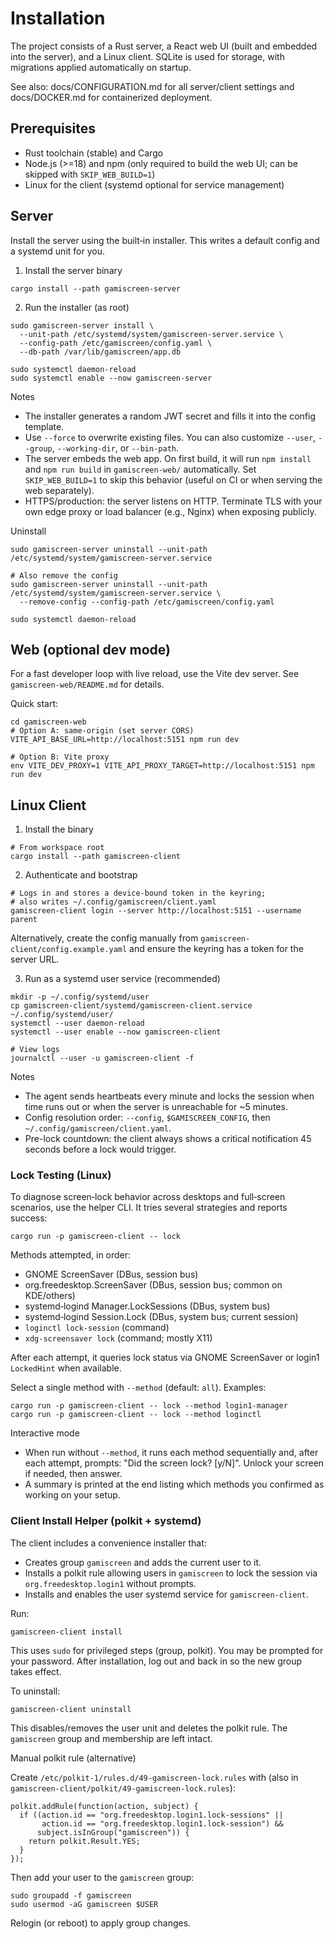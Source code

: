 # Installation

The project consists of a Rust server, a React web UI (built and embedded into the server), and a Linux client. SQLite is used for storage, with migrations applied automatically on startup.

See also: docs/CONFIGURATION.md for all server/client settings and docs/DOCKER.md for containerized deployment.

## Prerequisites

- Rust toolchain (stable) and Cargo
- Node.js (>=18) and npm (only required to build the web UI; can be skipped with `SKIP_WEB_BUILD=1`)
- Linux for the client (systemd optional for service management)

## Server

Install the server using the built‑in installer. This writes a default config and a systemd unit for you.

1) Install the server binary

```
cargo install --path gamiscreen-server
```

2) Run the installer (as root)

```
sudo gamiscreen-server install \
  --unit-path /etc/systemd/system/gamiscreen-server.service \
  --config-path /etc/gamiscreen/config.yaml \
  --db-path /var/lib/gamiscreen/app.db

sudo systemctl daemon-reload
sudo systemctl enable --now gamiscreen-server
```

Notes
- The installer generates a random JWT secret and fills it into the config template.
- Use `--force` to overwrite existing files. You can also customize `--user`, `--group`, `--working-dir`, or `--bin-path`.
- The server embeds the web app. On first build, it will run `npm install` and `npm run build` in `gamiscreen-web/` automatically. Set `SKIP_WEB_BUILD=1` to skip this behavior (useful on CI or when serving the web separately).
- HTTPS/production: the server listens on HTTP. Terminate TLS with your own edge proxy or load balancer (e.g., Nginx) when exposing publicly.

Uninstall

```
sudo gamiscreen-server uninstall --unit-path /etc/systemd/system/gamiscreen-server.service

# Also remove the config
sudo gamiscreen-server uninstall --unit-path /etc/systemd/system/gamiscreen-server.service \
  --remove-config --config-path /etc/gamiscreen/config.yaml

sudo systemctl daemon-reload
```

## Web (optional dev mode)

For a fast developer loop with live reload, use the Vite dev server. See `gamiscreen-web/README.md` for details.

Quick start:
```
cd gamiscreen-web
# Option A: same-origin (set server CORS)
VITE_API_BASE_URL=http://localhost:5151 npm run dev

# Option B: Vite proxy
env VITE_DEV_PROXY=1 VITE_API_PROXY_TARGET=http://localhost:5151 npm run dev
```

## Linux Client

1) Install the binary

```
# From workspace root
cargo install --path gamiscreen-client
```

2) Authenticate and bootstrap

```
# Logs in and stores a device-bound token in the keyring;
# also writes ~/.config/gamiscreen/client.yaml
gamiscreen-client login --server http://localhost:5151 --username parent
```

Alternatively, create the config manually from `gamiscreen-client/config.example.yaml` and ensure the keyring has a token for the server URL.

3) Run as a systemd user service (recommended)

```
mkdir -p ~/.config/systemd/user
cp gamiscreen-client/systemd/gamiscreen-client.service ~/.config/systemd/user/
systemctl --user daemon-reload
systemctl --user enable --now gamiscreen-client

# View logs
journalctl --user -u gamiscreen-client -f
```

Notes
- The agent sends heartbeats every minute and locks the session when time runs out or when the server is unreachable for ~5 minutes.
- Config resolution order: `--config`, `$GAMISCREEN_CONFIG`, then `~/.config/gamiscreen/client.yaml`.
- Pre-lock countdown: the client always shows a critical notification 45 seconds before a lock would trigger.

### Lock Testing (Linux)

To diagnose screen‑lock behavior across desktops and full‑screen scenarios, use the helper CLI. It tries several strategies and reports success:

```
cargo run -p gamiscreen-client -- lock
```

Methods attempted, in order:
- GNOME ScreenSaver (DBus, session bus)
- org.freedesktop.ScreenSaver (DBus, session bus; common on KDE/others)
- systemd‑logind Manager.LockSessions (DBus, system bus)
- systemd‑logind Session.Lock (DBus, system bus; current session)
- `loginctl lock-session` (command)
- `xdg-screensaver lock` (command; mostly X11)

After each attempt, it queries lock status via GNOME ScreenSaver or login1 `LockedHint` when available.

Select a single method with `--method` (default: `all`). Examples:

```
cargo run -p gamiscreen-client -- lock --method login1-manager
cargo run -p gamiscreen-client -- lock --method loginctl
```

Interactive mode
- When run without `--method`, it runs each method sequentially and, after each attempt, prompts: "Did the screen lock? [y/N]". Unlock your screen if needed, then answer.
- A summary is printed at the end listing which methods you confirmed as working on your setup.

### Client Install Helper (polkit + systemd)

The client includes a convenience installer that:
- Creates group `gamiscreen` and adds the current user to it.
- Installs a polkit rule allowing users in `gamiscreen` to lock the session via `org.freedesktop.login1` without prompts.
- Installs and enables the user systemd service for `gamiscreen-client`.

Run:

```
gamiscreen-client install
```

This uses `sudo` for privileged steps (group, polkit). You may be prompted for your password. After installation, log out and back in so the new group takes effect.

To uninstall:

```
gamiscreen-client uninstall
```

This disables/removes the user unit and deletes the polkit rule. The `gamiscreen` group and membership are left intact.

Manual polkit rule (alternative)

Create `/etc/polkit-1/rules.d/49-gamiscreen-lock.rules` with (also in `gamiscreen-client/polkit/49-gamiscreen-lock.rules`):

```
polkit.addRule(function(action, subject) {
  if ((action.id == "org.freedesktop.login1.lock-sessions" ||
       action.id == "org.freedesktop.login1.lock-session") &&
      subject.isInGroup("gamiscreen")) {
    return polkit.Result.YES;
  }
});
```

Then add your user to the `gamiscreen` group:

```
sudo groupadd -f gamiscreen
sudo usermod -aG gamiscreen $USER
```

Relogin (or reboot) to apply group changes.
